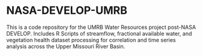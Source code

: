 # NASA-DEVELOP-UMRB
This is a code repository for the UMRB Water Resources project post-NASA DEVELOP. Includes R Scripts of streamflow, fractional available water, and vegetation health dataset processing for correlation and time series analysis across the Upper Missouri River Basin.
